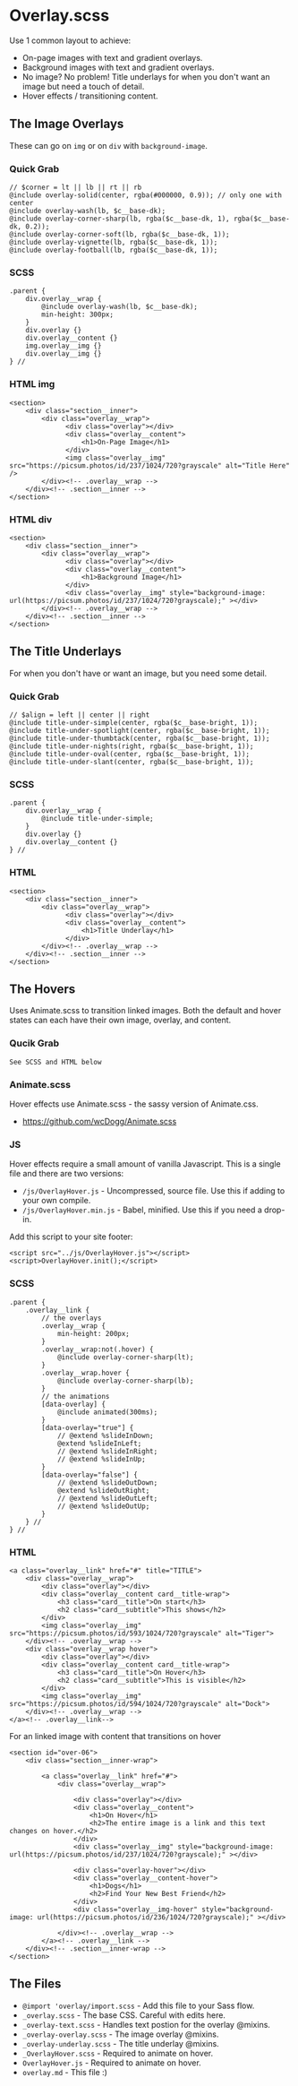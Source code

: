 # Overlay.scss

Use 1 common layout to achieve: 

- On-page images with text and gradient overlays.
- Background images with text and gradient overlays.
- No image? No problem! Title underlays for when you don't want an image but need a touch of detail. 
- Hover effects / transitioning content. 


## The Image Overlays

These can go on `img` or on `div` with `background-image`.

### Quick Grab
```
// $corner = lt || lb || rt || rb 
@include overlay-solid(center, rgba(#000000, 0.9)); // only one with center
@include overlay-wash(lb, $c__base-dk);
@include overlay-corner-sharp(lb, rgba($c__base-dk, 1), rgba($c__base-dk, 0.2));
@include overlay-corner-soft(lb, rgba($c__base-dk, 1));
@include overlay-vignette(lb, rgba($c__base-dk, 1));
@include overlay-football(lb, rgba($c__base-dk, 1));
```

### SCSS
```
.parent {
	div.overlay__wrap {
		@include overlay-wash(lb, $c__base-dk);
		min-height: 300px;
	} 	
	div.overlay {}
	div.overlay__content {}  
	img.overlay__img {} 
	div.overlay__img {}
} // 
```

### HTML img
```
<section>
    <div class="section__inner">
        <div class="overlay__wrap">	
			  <div class="overlay"></div>			
			  <div class="overlay__content">
				  <h1>On-Page Image</h1>
			  </div>				  
			  <img class="overlay__img" src="https://picsum.photos/id/237/1024/720?grayscale" alt="Title Here" />	  
        </div><!-- .overlay__wrap --> 
    </div><!-- .section__inner -->
</section>
```

### HTML div
```
<section>
    <div class="section__inner">
        <div class="overlay__wrap">	
			  <div class="overlay"></div>			
			  <div class="overlay__content">
				  <h1>Background Image</h1>
			  </div>	
			  <div class="overlay__img" style="background-image: url(https://picsum.photos/id/237/1024/720?grayscale);" ></div>	  
        </div><!-- .overlay__wrap --> 
    </div><!-- .section__inner -->
</section>
```


## The Title Underlays

For when you don't have or want an image, but you need some detail.

### Quick Grab
```
// $align = left || center || right
@include title-under-simple(center, rgba($c__base-bright, 1));
@include title-under-spotlight(center, rgba($c__base-bright, 1));
@include title-under-thumbtack(center, rgba($c__base-bright, 1));
@include title-under-nights(right, rgba($c__base-bright, 1));
@include title-under-oval(center, rgba($c__base-bright, 1));
@include title-under-slant(center, rgba($c__base-bright, 1));
```

### SCSS
```
.parent {
	div.overlay__wrap {
		@include title-under-simple;
	} 	
	div.overlay {}
	div.overlay__content {}
} // 
```

### HTML
```
<section>
    <div class="section__inner">
        <div class="overlay__wrap">	
			  <div class="overlay"></div>	 		
			  <div class="overlay__content">
				  <h1>Title Underlay</h1>
			  </div>
        </div><!-- .overlay__wrap -->
    </div><!-- .section__inner -->
</section>
```


## The Hovers

Uses Animate.scss to transition linked images. Both the default and hover states can each have their own image, overlay, and content. 

### Qucik Grab
```
See SCSS and HTML below
```

### Animate.scss

Hover effects use Animate.scss - the sassy version of Animate.css.

- https://github.com/wcDogg/Animate.scss

### JS

Hover effects require a small amount of vanilla Javascript. This is a single file and there are two versions: 

- `/js/OverlayHover.js` - Uncompressed, source file. Use this if adding to your own compile. 
- `/js/OverlayHover.min.js` - Babel, minified. Use this if you need a drop-in. 

Add this script to your site footer:

```
<script src="../js/OverlayHover.js"></script>
<script>OverlayHover.init();</script>
```

### SCSS 
```
.parent {
	.overlay__link {
		// the overlays
		.overlay__wrap { 
			min-height: 200px;
		}
		.overlay__wrap:not(.hover) {
			@include overlay-corner-sharp(lt);
		}
		.overlay__wrap.hover {
			@include overlay-corner-sharp(lb);
		}
		// the animations
		[data-overlay] {
			@include animated(300ms);
		}
		[data-overlay="true"] {
			// @extend %slideInDown;
			@extend %slideInLeft;
			// @extend %slideInRight;
			// @extend %slideInUp;        
		}
		[data-overlay="false"] {
			// @extend %slideOutDown;
			@extend %slideOutRight;
			// @extend %slideOutLeft;
			// @extend %slideOutUp;        
		}
	} // 
} //
```	

### HTML
```
<a class="overlay__link" href="#" title="TITLE">
	<div class="overlay__wrap">
		<div class="overlay"></div>
		<div class="overlay__content card__title-wrap">
			<h3 class="card__title">On start</h3>
			<h2 class="card__subtitle">This shows</h2>
		</div>
		<img class="overlay__img" src="https://picsum.photos/id/593/1024/720?grayscale" alt="Tiger">
	</div><!-- .overlay__wrap -->
	<div class="overlay__wrap hover">
		<div class="overlay"></div>
		<div class="overlay__content card__title-wrap">
			<h3 class="card__title">On Hover</h3>
			<h2 class="card__subtitle">This is visible</h2>
		</div>
		<img class="overlay__img" src="https://picsum.photos/id/594/1024/720?grayscale" alt="Dock">
	</div><!-- .overlay__wrap -->
</a><!-- .overlay__link-->
```

For an linked image with content that transitions on hover

```
<section id="over-06">
	<div class="section__inner-wrap">

		<a class="overlay__link" href="#">
			<div class="overlay__wrap">	

				<div class="overlay"></div>				
				<div class="overlay__content">
					<h1>On Hover</h1>
					<h2>The entire image is a link and this text changes on hover.</h2>
				</div>	
				<div class="overlay__img" style="background-image: url(https://picsum.photos/id/237/1024/720?grayscale);" ></div>

				<div class="overlay-hover"></div>			
				<div class="overlay__content-hover">
					<h1>Dogs</h1>
					<h2>Find Your New Best Friend</h2>
				</div>			  
				<div class="overlay__img-hover" style="background-image: url(https://picsum.photos/id/236/1024/720?grayscale);" ></div>

			</div><!-- .overlay__wrap -->
		</a><!-- .overlay__link -->
	</div><!-- .section__inner-wrap -->
</section>
```



## The Files

- `@import 'overlay/import.scss` - Add this file to your Sass flow.  
- `_overlay.scss` - The base CSS. Careful with edits here. 
- `_overlay-text.scss` - Handles text postion for the overlay @mixins.
- `_overlay-overlay.scss` - The image overlay @mixins.
- `_overlay-underlay.scss` - The title underlay @mixins.
- `_OverlayHover.scss` - Required to animate on hover.
- `OverlayHover.js` - Required to animate on hover. 
- `overlay.md` - This file :) 

